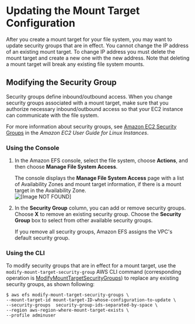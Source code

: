 # Updating the Mount Target Configuration<a name="manage-fs-access-update-mount-target-config"></a>

After you create a mount target for your file system, you may want to update security groups that are in effect\. You cannot change the IP address of an existing mount target\. To change IP address you must delete the mount target and create a new one with the new address\. Note that deleting a mount target will break any existing file system mounts\. 

## Modifying the Security Group<a name="manage-fs-access-update-mount-target-config-sg"></a>

Security groups define inbound/outbound access\. When you change security groups associated with a mount target, make sure that you authorize necessary inbound/outbound access so that your EC2 instance can communicate with the file system\. 

For more information about security groups, see [Amazon EC2 Security Groups](http://docs.aws.amazon.com/AWSEC2/latest/UserGuide/using-network-security.html) in the *Amazon EC2 User Guide for Linux Instances*\.

### Using the Console<a name="manage-fs-access-update-mount-target-config-sg-console"></a>

1. In the Amazon EFS console, select the file system, choose **Actions**, and then choose **Manage File System Access**\. 

   The console displays the **Manage File System Access** page with a list of Availability Zones and mount target information, if there is a mount target in the Availability Zone\.  
![\[Image NOT FOUND\]](http://docs.aws.amazon.com/efs/latest/ug/images/manage-fs-05.png)

1. In the **Security Group** column, you can add or remove security groups\. Choose **X** to remove an existing security group\. Choose the **Security Group** box to select from other available security groups\.

   If you remove all security groups, Amazon EFS assigns the VPC's default security group\. 

### Using the CLI<a name="manage-fs-access-update-mount-target-config-sg-cli"></a>

To modify security groups that are in effect for a mount target, use the `modify-mount-target-security-group` AWS CLI command \(corresponding operation is [ModifyMountTargetSecurityGroups](API_ModifyMountTargetSecurityGroups.md)\) to replace any existing security groups, as shown following:

```
$ aws efs modify-mount-target-security-groups \
--mount-target-id mount-target-ID-whose-configuration-to-update \
--security-groups  security-group-ids-separated-by-space \
--region aws-region-where-mount-target-exists \
--profile adminuser
```